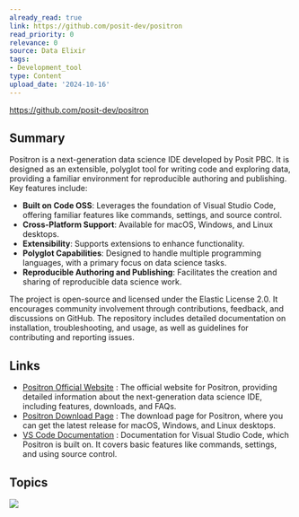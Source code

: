 ```yaml
---
already_read: true
link: https://github.com/posit-dev/positron
read_priority: 0
relevance: 0
source: Data Elixir
tags:
- Development_tool
type: Content
upload_date: '2024-10-16'
---
```


https://github.com/posit-dev/positron
## Summary

Positron is a next-generation data science IDE developed by Posit PBC. It is designed as an extensible, polyglot tool for writing code and exploring data, providing a familiar environment for reproducible authoring and publishing. Key features include:

- **Built on Code OSS**: Leverages the foundation of Visual Studio Code, offering familiar features like commands, settings, and source control.
- **Cross-Platform Support**: Available for macOS, Windows, and Linux desktops.
- **Extensibility**: Supports extensions to enhance functionality.
- **Polyglot Capabilities**: Designed to handle multiple programming languages, with a primary focus on data science tasks.
- **Reproducible Authoring and Publishing**: Facilitates the creation and sharing of reproducible data science work.

The project is open-source and licensed under the Elastic License 2.0. It encourages community involvement through contributions, feedback, and discussions on GitHub. The repository includes detailed documentation on installation, troubleshooting, and usage, as well as guidelines for contributing and reporting issues.
## Links

- [Positron Official Website](https://positron.posit.co/) : The official website for Positron, providing detailed information about the next-generation data science IDE, including features, downloads, and FAQs.
- [Positron Download Page](https://positron.posit.co/download) : The download page for Positron, where you can get the latest release for macOS, Windows, and Linux desktops.
- [VS Code Documentation](https://code.visualstudio.com/docs) : Documentation for Visual Studio Code, which Positron is built on. It covers basic features like commands, settings, and using source control.

## Topics

![](topics/Platform/Positron)